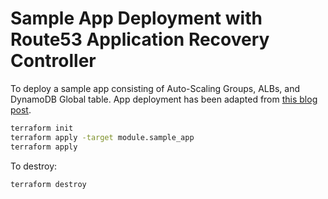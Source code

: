 # Sample App Deployment with Route53 Application Recovery Controller

To deploy a sample app consisting of Auto-Scaling Groups, ALBs, and DynamoDB Global table. App deployment has been adapted from [this blog post](https://aws.amazon.com/blogs/networking-and-content-delivery/running-recovery-oriented-applications-with-amazon-route-53-application-recovery-controller-aws-ci-cd-tools-and-terraform/).

```bash
terraform init
terraform apply -target module.sample_app
terraform apply
```

To destroy:
```
terraform destroy
```
